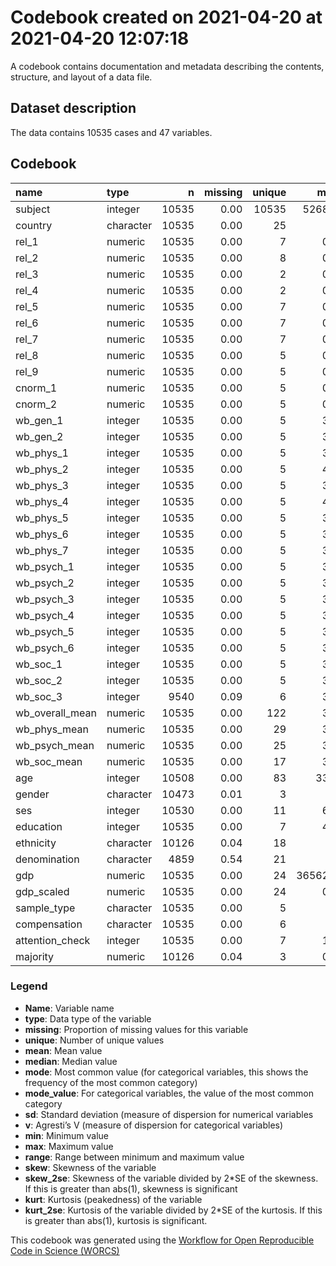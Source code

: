 Codebook created on 2021-04-20 at 2021-04-20 12:07:18
================

A codebook contains documentation and metadata describing the contents,
structure, and layout of a data file.

## Dataset description

The data contains 10535 cases and 47 variables.

## Codebook

| name              | type      |     n | missing | unique |     mean |   median |     mode | mode\_value        |       sd |    v |     min |      max |    range |   skew | skew\_2se |   kurt | kurt\_2se |
| :---------------- | :-------- | ----: | ------: | -----: | -------: | -------: | -------: | :----------------- | -------: | ---: | ------: | -------: | -------: | -----: | --------: | -----: | --------: |
| subject           | integer   | 10535 |    0.00 |  10535 |  5268.00 |  5268.00 |  5268.00 |                    |  3041.34 |      |    1.00 | 10535.00 | 10534.00 |   0.00 |      0.00 | \-1.20 |   \-12.58 |
| country           | character | 10535 |    0.00 |     25 |          |          |  1306.00 | Germany            |          | 0.95 |         |          |          |        |           |        |           |
| rel\_1            | numeric   | 10535 |    0.00 |      7 |     0.27 |     0.17 |     0.17 |                    |     0.33 |      |    0.00 |     1.00 |     1.00 |   0.85 |     17.88 | \-0.65 |    \-6.81 |
| rel\_2            | numeric   | 10535 |    0.00 |      8 |     0.32 |     0.14 |     0.14 |                    |     0.37 |      |    0.00 |     1.00 |     1.00 |   0.65 |     13.55 | \-1.21 |   \-12.73 |
| rel\_3            | numeric   | 10535 |    0.00 |      2 |     0.24 |     0.00 |     0.00 |                    |     0.43 |      |    0.00 |     1.00 |     1.00 |   1.23 |     25.81 | \-0.48 |    \-5.06 |
| rel\_4            | numeric   | 10535 |    0.00 |      2 |     0.47 |     0.00 |     0.00 |                    |     0.50 |      |    0.00 |     1.00 |     1.00 |   0.13 |      2.74 | \-1.98 |   \-20.78 |
| rel\_5            | numeric   | 10535 |    0.00 |      7 |     0.45 |     0.50 |     0.50 |                    |     0.33 |      |    0.00 |     1.00 |     1.00 |   0.12 |      2.58 | \-1.26 |   \-13.25 |
| rel\_6            | numeric   | 10535 |    0.00 |      7 |     0.47 |     0.50 |     0.50 |                    |     0.39 |      |    0.00 |     1.00 |     1.00 |   0.11 |      2.29 | \-1.53 |   \-16.03 |
| rel\_7            | numeric   | 10535 |    0.00 |      7 |     0.47 |     0.50 |     0.50 |                    |     0.38 |      |    0.00 |     1.00 |     1.00 |   0.12 |      2.42 | \-1.47 |   \-15.42 |
| rel\_8            | numeric   | 10535 |    0.00 |      5 |     0.26 |     0.00 |     0.00 |                    |     0.32 |      |    0.00 |     1.00 |     1.00 |   0.93 |     19.46 | \-0.40 |    \-4.15 |
| rel\_9            | numeric   | 10535 |    0.00 |      5 |     0.36 |     0.25 |     0.25 |                    |     0.38 |      |    0.00 |     1.00 |     1.00 |   0.55 |     11.58 | \-1.20 |   \-12.53 |
| cnorm\_1          | numeric   | 10535 |    0.00 |      5 |     0.38 |     0.25 |     0.25 |                    |     0.27 |      |    0.00 |     1.00 |     1.00 |   0.36 |      7.57 | \-0.48 |    \-5.07 |
| cnorm\_2          | numeric   | 10535 |    0.00 |      5 |     0.46 |     0.50 |     0.50 |                    |     0.30 |      |    0.00 |     1.00 |     1.00 |   0.21 |      4.47 | \-0.83 |    \-8.66 |
| wb\_gen\_1        | integer   | 10535 |    0.00 |      5 |     3.79 |     4.00 |     4.00 |                    |     0.85 |      |    1.00 |     5.00 |     4.00 | \-0.63 |   \-13.24 |   0.38 |      3.99 |
| wb\_gen\_2        | integer   | 10535 |    0.00 |      5 |     3.64 |     4.00 |     4.00 |                    |     0.99 |      |    1.00 |     5.00 |     4.00 | \-0.67 |   \-14.09 | \-0.07 |    \-0.74 |
| wb\_phys\_1       | integer   | 10535 |    0.00 |      5 |     3.96 |     4.00 |     4.00 |                    |     1.09 |      |    1.00 |     5.00 |     4.00 | \-0.82 |   \-17.16 | \-0.24 |    \-2.50 |
| wb\_phys\_2       | integer   | 10535 |    0.00 |      5 |     4.18 |     5.00 |     5.00 |                    |     1.10 |      |    1.00 |     5.00 |     4.00 | \-1.26 |   \-26.43 |   0.69 |      7.28 |
| wb\_phys\_3       | integer   | 10535 |    0.00 |      5 |     3.63 |     4.00 |     4.00 |                    |     0.97 |      |    1.00 |     5.00 |     4.00 | \-0.56 |   \-11.66 | \-0.07 |    \-0.69 |
| wb\_phys\_4       | integer   | 10535 |    0.00 |      5 |     4.28 |     5.00 |     5.00 |                    |     0.89 |      |    1.00 |     5.00 |     4.00 | \-1.34 |   \-28.17 |   1.67 |     17.52 |
| wb\_phys\_5       | integer   | 10535 |    0.00 |      5 |     3.39 |     4.00 |     4.00 |                    |     1.09 |      |    1.00 |     5.00 |     4.00 | \-0.41 |    \-8.63 | \-0.67 |    \-6.99 |
| wb\_phys\_6       | integer   | 10535 |    0.00 |      5 |     3.73 |     4.00 |     4.00 |                    |     0.96 |      |    1.00 |     5.00 |     4.00 | \-0.70 |   \-14.70 |   0.09 |      0.99 |
| wb\_phys\_7       | integer   | 10535 |    0.00 |      5 |     3.66 |     4.00 |     4.00 |                    |     1.03 |      |    1.00 |     5.00 |     4.00 | \-0.70 |   \-14.74 | \-0.02 |    \-0.20 |
| wb\_psych\_1      | integer   | 10535 |    0.00 |      5 |     3.58 |     4.00 |     4.00 |                    |     0.91 |      |    1.00 |     5.00 |     4.00 | \-0.47 |    \-9.90 |   0.01 |      0.07 |
| wb\_psych\_2      | integer   | 10535 |    0.00 |      5 |     3.52 |     4.00 |     4.00 |                    |     1.08 |      |    1.00 |     5.00 |     4.00 | \-0.50 |   \-10.46 | \-0.34 |    \-3.55 |
| wb\_psych\_3      | integer   | 10535 |    0.00 |      5 |     3.53 |     4.00 |     4.00 |                    |     0.90 |      |    1.00 |     5.00 |     4.00 | \-0.34 |    \-7.10 | \-0.13 |    \-1.40 |
| wb\_psych\_4      | integer   | 10535 |    0.00 |      5 |     3.58 |     4.00 |     4.00 |                    |     1.08 |      |    1.00 |     5.00 |     4.00 | \-0.59 |   \-12.33 | \-0.26 |    \-2.67 |
| wb\_psych\_5      | integer   | 10535 |    0.00 |      5 |     3.54 |     4.00 |     4.00 |                    |     0.99 |      |    1.00 |     5.00 |     4.00 | \-0.62 |   \-12.89 | \-0.05 |    \-0.55 |
| wb\_psych\_6      | integer   | 10535 |    0.00 |      5 |     3.31 |     3.00 |     3.00 |                    |     0.97 |      |    1.00 |     5.00 |     4.00 | \-0.45 |    \-9.43 | \-0.35 |    \-3.72 |
| wb\_soc\_1        | integer   | 10535 |    0.00 |      5 |     3.62 |     4.00 |     4.00 |                    |     1.04 |      |    1.00 |     5.00 |     4.00 | \-0.64 |   \-13.41 | \-0.14 |    \-1.44 |
| wb\_soc\_2        | integer   | 10535 |    0.00 |      5 |     3.69 |     4.00 |     4.00 |                    |     1.02 |      |    1.00 |     5.00 |     4.00 | \-0.65 |   \-13.64 |   0.02 |      0.23 |
| wb\_soc\_3        | integer   |  9540 |    0.09 |      6 |     3.36 |     3.00 |     3.00 |                    |     1.21 |      |    1.00 |     5.00 |     4.00 | \-0.35 |    \-6.92 | \-0.75 |    \-7.49 |
| wb\_overall\_mean | numeric   | 10535 |    0.00 |    122 |     3.67 |     3.76 |     3.76 |                    |     0.61 |      |    1.22 |     5.00 |     3.78 | \-0.64 |   \-13.34 |   0.25 |      2.62 |
| wb\_phys\_mean    | numeric   | 10535 |    0.00 |     29 |     3.83 |     3.86 |     3.86 |                    |     0.66 |      |    1.00 |     5.00 |     4.00 | \-0.65 |   \-13.71 |   0.28 |      2.95 |
| wb\_psych\_mean   | numeric   | 10535 |    0.00 |     25 |     3.51 |     3.67 |     3.67 |                    |     0.72 |      |    1.00 |     5.00 |     4.00 | \-0.60 |   \-12.47 |   0.15 |      1.53 |
| wb\_soc\_mean     | numeric   | 10535 |    0.00 |     17 |     3.57 |     3.67 |     3.67 |                    |     0.86 |      |    1.00 |     5.00 |     4.00 | \-0.57 |   \-11.94 |   0.02 |      0.16 |
| age               | integer   | 10508 |    0.00 |     83 |    33.83 |    29.00 |    29.00 |                    |    13.90 |      |    0.00 |    90.00 |    90.00 |   1.18 |     24.65 |   0.70 |      7.31 |
| gender            | character | 10473 |    0.01 |      3 |          |          |  5841.00 | woman              |          | 0.49 |         |          |          |        |           |        |           |
| ses               | integer   | 10530 |    0.00 |     11 |     6.11 |     6.00 |     6.00 |                    |     1.78 |      |    1.00 |    10.00 |     9.00 | \-0.43 |    \-9.01 |   0.09 |      0.92 |
| education         | integer   | 10535 |    0.00 |      7 |     4.64 |     5.00 |     5.00 |                    |     1.26 |      |    1.00 |     7.00 |     6.00 | \-0.04 |    \-0.76 | \-0.22 |    \-2.27 |
| ethnicity         | character | 10126 |    0.04 |     18 |          |          |  6139.00 | Caucasian/European |          | 0.61 |         |          |          |        |           |        |           |
| denomination      | character |  4859 |    0.54 |     21 |          |          |  5676.00 |                    |          | 0.80 |         |          |          |        |           |        |           |
| gdp               | numeric   | 10535 |    0.00 |     24 | 36562.32 | 41614.00 | 41614.00 |                    | 21285.67 |      | 2015.59 | 78806.43 | 76790.84 | \-0.11 |    \-2.21 | \-1.05 |   \-10.98 |
| gdp\_scaled       | numeric   | 10535 |    0.00 |     24 |     0.06 |     0.29 |     0.29 |                    |     0.96 |      |  \-1.50 |     1.97 |     3.47 | \-0.11 |    \-2.21 | \-1.05 |   \-10.98 |
| sample\_type      | character | 10535 |    0.00 |      5 |          |          |  5439.00 | online panel       |          | 0.60 |         |          |          |        |           |        |           |
| compensation      | character | 10535 |    0.00 |      6 |          |          |  5439.00 | monetary reward    |          | 0.63 |         |          |          |        |           |        |           |
| attention\_check  | integer   | 10535 |    0.00 |      7 |     1.13 |     1.00 |     1.00 |                    |     0.78 |      |    1.00 |     7.00 |     6.00 |   6.13 |    128.52 |  37.72 |    395.22 |
| majority          | numeric   | 10126 |    0.04 |      3 |     0.87 |     1.00 |     1.00 |                    |     0.34 |      |    0.00 |     1.00 |     1.00 | \-2.15 |   \-44.19 |   2.63 |     26.98 |

### Legend

  - **Name**: Variable name
  - **type**: Data type of the variable
  - **missing**: Proportion of missing values for this variable
  - **unique**: Number of unique values
  - **mean**: Mean value
  - **median**: Median value
  - **mode**: Most common value (for categorical variables, this shows
    the frequency of the most common category)
  - **mode\_value**: For categorical variables, the value of the most
    common category
  - **sd**: Standard deviation (measure of dispersion for numerical
    variables
  - **v**: Agresti’s V (measure of dispersion for categorical variables)
  - **min**: Minimum value
  - **max**: Maximum value
  - **range**: Range between minimum and maximum value
  - **skew**: Skewness of the variable
  - **skew\_2se**: Skewness of the variable divided by 2\*SE of the
    skewness. If this is greater than abs(1), skewness is significant
  - **kurt**: Kurtosis (peakedness) of the variable
  - **kurt\_2se**: Kurtosis of the variable divided by 2\*SE of the
    kurtosis. If this is greater than abs(1), kurtosis is significant.

This codebook was generated using the [Workflow for Open Reproducible
Code in Science (WORCS)](https://osf.io/zcvbs/)
